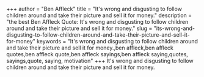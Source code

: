 +++
author = "Ben Affleck"
title = "It's wrong and disgusting to follow children around and take their picture and sell it for money."
description = "the best Ben Affleck Quote: It's wrong and disgusting to follow children around and take their picture and sell it for money."
slug = "its-wrong-and-disgusting-to-follow-children-around-and-take-their-picture-and-sell-it-for-money"
keywords = "It's wrong and disgusting to follow children around and take their picture and sell it for money.,ben affleck,ben affleck quotes,ben affleck quote,ben affleck sayings,ben affleck saying,quotes, sayings,quote, saying, motivation"
+++
It's wrong and disgusting to follow children around and take their picture and sell it for money.

